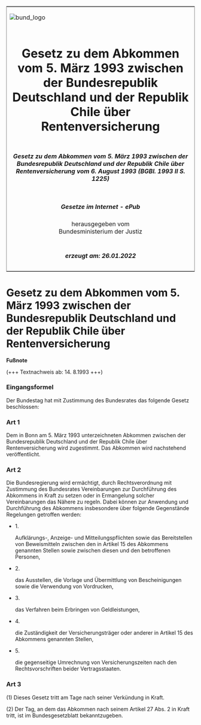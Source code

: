<span id="DECKBLATT.html"></span>

<table border="0" frame="border" width="100%">

<tr valign="top">

<td align="left">

![bund\_logo](BfJ_2021_Web_de_de.gif)

</td>

<td align="right">

 

</td>

</tr>

<tr align="center" valign="middle">

<td colspan="2">

# Gesetz zu dem Abkommen vom 5. März 1993 zwischen der Bundesrepublik Deutschland und der Republik Chile über Rentenversicherung

</td>

</tr>

<tr align="center" valign="middle">

<td colspan="2">

##### Gesetz zu dem Abkommen vom 5. März 1993 zwischen der Bundesrepublik Deutschland und der Republik Chile über Rentenversicherung vom 6. August 1993 (BGBl. 1993 II S. 1225)

</td>

</tr>

<tr align="center" valign="middle">

<td colspan="2">

  
  

##### Gesetze im Internet - ePub  
  
herausgegeben vom  
Bundesministerium der Justiz

</td>

</tr>

<tr align="center" valign="bottom">

<td colspan="2">

  
  

##### erzeugt am: 26.01.2022

</td>

</tr>

</table>

<span id="BJNR122520993.html"></span>

# Gesetz zu dem Abkommen vom 5. März 1993 zwischen der Bundesrepublik Deutschland und der Republik Chile über Rentenversicherung

<div>

  
**Fußnote**

<div class="jnhtml">

<div>

<div class="jurAbsatz">

(+++ Textnachweis ab: 14. 8.1993 +++)

</div>

</div>

</div>

</div>

<span id="BJNR122520993BJNE000100307.html"></span>

### Eingangsformel  

<div>

<div class="jnhtml">

<div>

<div class="jurAbsatz">

Der Bundestag hat mit Zustimmung des Bundesrates das folgende Gesetz
beschlossen:

</div>

</div>

</div>

</div>

<span id="BJNR122520993BJNE000200307.html"></span>

### Art 1  

<div>

<div class="jnhtml">

<div>

<div class="jurAbsatz">

Dem in Bonn am 5. März 1993 unterzeichneten Abkommen zwischen der
Bundesrepublik Deutschland und der Republik Chile über
Rentenversicherung wird zugestimmt. Das Abkommen wird nachstehend
veröffentlicht.

</div>

</div>

</div>

</div>

<span id="BJNR122520993BJNE000300307.html"></span>

### Art 2  

<div>

<div class="jnhtml">

<div>

<div class="jurAbsatz">

Die Bundesregierung wird ermächtigt, durch Rechtsverordnung mit
Zustimmung des Bundesrates Vereinbarungen zur Durchführung des Abkommens
in Kraft zu setzen oder in Ermangelung solcher Vereinbarungen das Nähere
zu regeln. Dabei können zur Anwendung und Durchführung des Abkommens
insbesondere über folgende Gegenstände Regelungen getroffen werden:

  - 1\.
    
    <div style="">
    
    Aufklärungs-, Anzeige- und Mitteilungspflichten sowie das
    Bereitstellen von Beweismitteln zwischen den in Artikel 15 des
    Abkommens genannten Stellen sowie zwischen diesen und den
    betroffenen Personen,
    
    </div>

  - 2\.
    
    <div style="">
    
    das Ausstellen, die Vorlage und Übermittlung von Bescheinigungen
    sowie die Verwendung von Vordrucken,
    
    </div>

  - 3\.
    
    <div style="">
    
    das Verfahren beim Erbringen von Geldleistungen,
    
    </div>

  - 4\.
    
    <div style="">
    
    die Zuständigkeit der Versicherungsträger oder anderer in Artikel 15
    des Abkommens genannten Stellen,
    
    </div>

  - 5\.
    
    <div style="">
    
    die gegenseitige Umrechnung von Versicherungszeiten nach den
    Rechtsvorschriften beider Vertragsstaaten.
    
    </div>

</div>

</div>

</div>

</div>

<span id="BJNR122520993BJNE000400307.html"></span>

### Art 3  

<div>

<div class="jnhtml">

<div>

<div class="jurAbsatz">

(1) Dieses Gesetz tritt am Tage nach seiner Verkündung in Kraft.

</div>

<div class="jurAbsatz">

(2) Der Tag, an dem das Abkommen nach seinem Artikel 27 Abs. 2 in Kraft
tritt, ist im Bundesgesetzblatt bekanntzugeben.

</div>

</div>

</div>

</div>
